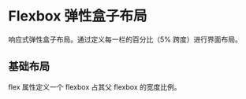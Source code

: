 # Flexbox 弹性盒子布局

响应式弹性盒子布局。通过定义每一栏的百分比（5% 跨度）进行界面布局。

## 基础布局

flex 属性定义一个 flexbox 占其父 flexbox 的宽度比例。

<example-board :component="FlexboxBasic" :source="FlexboxBasicSource"></example-board>

<script>
import FlexboxBasic from 'docs/examples/FlexboxBasic';
import FlexboxBasicSource from 'docs/examples/FlexboxBasic.txt';

export default {
  data() {
    return {
      FlexboxBasic,
      FlexboxBasicSource,
    }
  }
}
</script>
